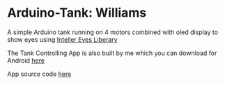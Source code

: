 # Arduino-Tank: Williams

A simple Arduino tank running on 4 motors combined with oled display to show eyes using [Inteller Eyes Liberary](https://github.com/intellar/oled_eye_display)

The Tank Controlling App is also built by me which you can download for Android [here](https://github.com/intellar/oled_eye_display)

App source code [here](https://github.com/intellar/oled_eye_display)